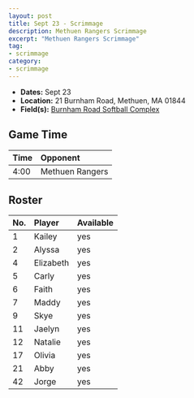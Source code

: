 ```yaml
---
layout: post
title: Sept 23 - Scrimmage
description: Methuen Rangers Scrimmage
excerpt: "Methuen Rangers Scrimmage"
tag:
- scrimmage
category:
- scrimmage
---
```

* **Dates:** Sept 23
* **Location:** 21 Burnham Road, Methuen, MA 01844 
* **Field(s):** [Burnham Road Softball Complex](https://seanmerrow.github.io/heatgold/fields/methuen)

## Game Time

| Time | Opponent         |
|:-----|:-----------------|
| 4:00  | Methuen Rangers |

## Roster

|No.|Player|Available|
|:---|:---------|:---|
|1   |Kailey    |yes|
|2   |Alyssa    |yes|
|4   |Elizabeth |yes|
|5   |Carly     |yes|
|6   |Faith     |yes|
|7   |Maddy     |yes|
|9   |Skye      |yes|
|11  |Jaelyn    |yes|
|12  |Natalie   |yes|
|17  |Olivia    |yes|
|21  |Abby      |yes|
|42  |Jorge     |yes|


